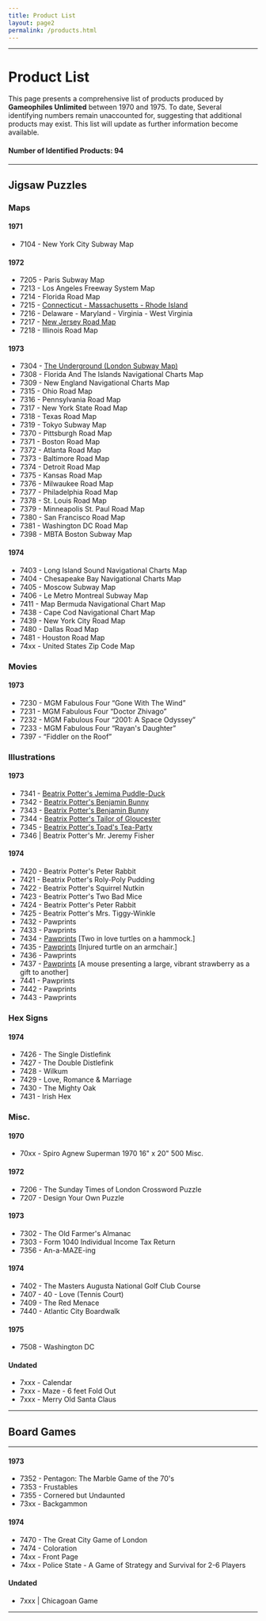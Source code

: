 ```yaml
---
title: Product List
layout: page2
permalink: /products.html
---
```

***
# Product List
This page presents a comprehensive list of products produced by **Gameophiles Unlimited** between 1970 and 1975. To date, Several identifying numbers remain unaccounted for, suggesting that additional products may exist. This list will update as further information become available. 
#### Number of Identified Products: 94
---
## Jigsaw Puzzles

### Maps

#### 1971

 - 7104 - New York City Subway Map

#### 1972

- 7205 - Paris Subway Map
- 7213 - Los Angeles Freeway System Map 
- 7214 - Florida Road Map
- 7215 - [Connecticut - Massachusetts - Rhode Island](https://zuzannakelvin.github.io/gameophiles-unlimited-jigsaw-puzzles-csv/items/7215.html)
- 7216 - Delaware - Maryland - Virginia - West Virginia
- 7217 - [New Jersey Road Map](https://zuzannakelvin.github.io/gameophiles-unlimited-jigsaw-puzzles-csv/items/7217.html)
- 7218 - Illinois Road Map

#### 1973

- 7304 - [The Underground (London Subway Map)](https://zuzannakelvin.github.io/gameophiles-unlimited-jigsaw-puzzles-csv/items/7304.html)
- 7308 - Florida And The Islands Navigational Charts Map
- 7309 - New England Navigational Charts Map
- 7315 - Ohio Road Map
- 7316 - Pennsylvania Road Map
- 7317 - New York State Road Map
- 7318 - Texas Road Map
- 7319 - Tokyo Subway Map
- 7370 - Pittsburgh Road Map
- 7371 - Boston Road Map
- 7372 - Atlanta Road Map
- 7373 - Baltimore Road Map
- 7374 - Detroit Road Map
- 7375 - Kansas Road Map
- 7376 - Milwaukee Road Map
- 7377 - Philadelphia Road Map
- 7378 - St. Louis Road Map
- 7379 - Minneapolis St. Paul Road Map
- 7380 - San Francisco Road Map
- 7381 - Washington DC Road Map
- 7398 - MBTA Boston Subway Map

#### 1974

- 7403 - Long Island Sound Navigational Charts Map
- 7404 - Chesapeake Bay Navigational Charts Map
- 7405 - Moscow Subway Map
- 7406 - Le Metro Montreal Subway Map
- 7411 - Map Bermuda Navigational Chart Map
- 7438 - Cape Cod Navigational Chart Map
- 7439 - New York City Road Map
- 7480 - Dallas Road Map
- 7481 - Houston Road Map
- 74xx - United States Zip Code Map

### Movies

#### 1973

- 7230 - MGM Fabulous Four “Gone With The Wind”
- 7231 - MGM Fabulous Four “Doctor Zhivago”
- 7232 - MGM Fabulous Four “2001: A Space Odyssey”
- 7233 - MGM Fabulous Four “Rayan's Daughter”
- 7397 - “Fiddler on the Roof”

### Illustrations

#### 1973

- 7341 - [Beatrix Potter's Jemima Puddle-Duck](https://zuzannakelvin.github.io/gameophiles-unlimited-jigsaw-puzzles-csv/items/7341-150.html)
- 7342 - [Beatrix Potter's Benjamin Bunny](https://zuzannakelvin.github.io/gameophiles-unlimited-jigsaw-puzzles-csv/items/7342-150.html)
- 7343 - [Beatrix Potter's Benjamin Bunny](https://zuzannakelvin.github.io/gameophiles-unlimited-jigsaw-puzzles-csv/items/7343-150.html)
- 7344 - [Beatrix Potter's Tailor of Gloucester](https://zuzannakelvin.github.io/gameophiles-unlimited-jigsaw-puzzles-csv/items/7344-150.html)
- 7345 - [Beatrix Potter's Toad's Tea-Party](https://zuzannakelvin.github.io/gameophiles-unlimited-jigsaw-puzzles-csv/items/7345-150.html)
- 7346 | Beatrix Potter's Mr. Jeremy Fisher

#### 1974

- 7420 - Beatrix Potter's Peter Rabbit
- 7421 - Beatrix Potter's Roly-Poly Pudding
- 7422 - Beatrix Potter's Squirrel Nutkin
- 7423 - Beatrix Potter's Two Bad Mice
- 7424 - Beatrix Potter's Peter Rabbit
- 7425 - Beatrix Potter's Mrs. Tiggy-Winkle
- 7432 - Pawprints
- 7433 - Pawprints
- 7434 - [Pawprints](https://zuzannakelvin.github.io/gameophiles-unlimited-jigsaw-puzzles-csv/items/7434-150.html) [Two in love turtles on a hammock.]
- 7435 - [Pawprints](https://zuzannakelvin.github.io/gameophiles-unlimited-jigsaw-puzzles-csv/items/7435-150.html) [Injured turtle on an armchair.]
- 7436 - Pawprints
- 7437 - [Pawprints](https://zuzannakelvin.github.io/gameophiles-unlimited-jigsaw-puzzles-csv/items/7437-150.html) [A mouse presenting a large, vibrant strawberry as a gift to another]
- 7441 - Pawprints
- 7442 - Pawprints
- 7443 - Pawprints

### Hex Signs

#### 1974

- 7426 - The Single Distlefink
- 7427 - The Double Distlefink
- 7428 - Wilkum
- 7429 - Love, Romance & Marriage
- 7430 - The Mighty Oak
- 7431 - Irish Hex

### Misc.

#### 1970

- 70xx - Spiro Agnew Superman 1970 16" x 20" 500 Misc.

#### 1972

- 7206 - The Sunday Times of London Crossword Puzzle
- 7207 - Design Your Own Puzzle

#### 1973

- 7302 - The Old Farmer's Almanac
- 7303 - Form 1040 Individual Income Tax Return
- 7356 - An-a-MAZE-ing

#### 1974

- 7402 - The Masters Augusta National Golf Club Course
- 7407 - 40 - Love (Tennis Court)
- 7409 - The Red Menace
- 7440 - Atlantic City Boardwalk

#### 1975

- 7508 - Washington DC

#### Undated

- 7xxx - Calendar
- 7xxx - Maze - 6 feet Fold Out
- 7xxx - Merry Old Santa Claus

---

## Board Games

---

#### 1973

- 7352 - Pentagon: The Marble Game of the 70's
- 7353 - Frustables
- 7355 - Cornered but Undaunted
- 73xx - Backgammon

#### 1974

- 7470 - The Great City Game of London
- 7474 - Coloration
- 74xx - Front Page
- 74xx - Police State - A Game of Strategy and Survival for 2-6 Players

#### Undated

- 7xxx | Chicagoan Game

***
